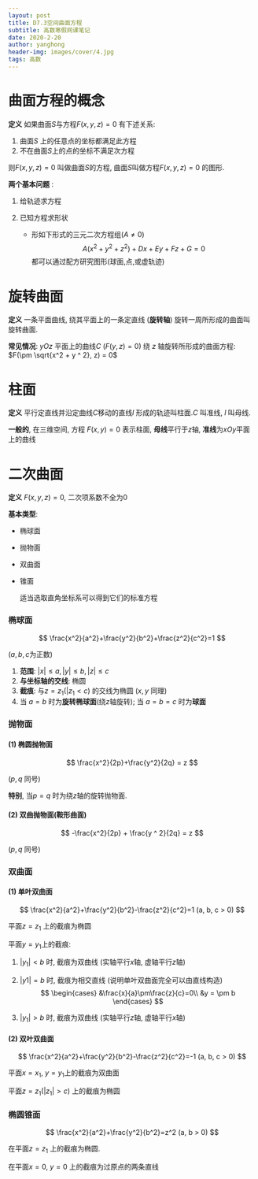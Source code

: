 ```yaml
---
layout: post
title: D7.3空间曲面方程
subtitle: 高数寒假网课笔记
date: 2020-2-20
author: yanghong
header-img: images/cover/4.jpg
tags: 高数
---
```


# 曲面方程的概念

**定义** 如果曲面$S$与方程$F(x, y, z) = 0$ 有下述关系:

1. 曲面$S$ 上的任意点的坐标都满足此方程
2. 不在曲面$S$上的点的坐标不满足次方程

则$F(x, y, z) = 0$ 叫做曲面$S$的方程, 曲面$S$叫做方程$F(x, y, z) = 0$ 的图形.

**两个基本问题** :

1. 给轨迹求方程

2. 已知方程求形状

	- 形如下形式的三元二次方程组($A \not = 0$) 
		$$
		A(x ^ 2 + y ^ 2 + z ^2) + Dx + Ey + Fz + G = 0
		$$
		都可以通过配方研究图形(球面,点,或虚轨迹)



# 旋转曲面

**定义** 一条平面曲线, 绕其平面上的一条定直线 (**旋转轴**) 旋转一周所形成的曲面叫旋转曲面.

**常见情况**: $yOz$ 平面上的曲线$C$ ($F(y, z) = 0$) 绕 $z$ 轴旋转所形成的曲面方程: $F(\pm \sqrt{x^2 + y ^ 2}, z) = 0$



# 柱面

**定义** 平行定直线并沿定曲线$C$移动的直线$l$ 形成的轨迹叫柱面.$C$ 叫准线, $l$ 叫母线.

**一般的**, 在三维空间, 方程 $F(x, y) = 0$ 表示柱面, **母线**平行于$z$轴, **准线**为$xOy$平面上的曲线

# 二次曲面

**定义** $F(x, y, z) = 0$, 二次项系数不全为0

**基本类型**: 

- 椭球面

- 抛物面

- 双曲面

- 锥面

	适当选取直角坐标系可以得到它们的标准方程

### 椭球面

$$
\frac{x^2}{a^2}+\frac{y^2}{b^2}+\frac{z^2}{c^2}=1
$$

($a,b,c$为正数)

1. **范围**: $|x| \le a, |y| \le b, |z| \le c$
2. **与坐标轴的交线**: 椭圆
3. **截痕**: 与$z=z_1(|z_1< c)$ 的交线为椭圆 ($x, y$ 同理)
4. 当 $a=b$ 时为**旋转椭球面**(绕$z$轴旋转); 当 $a=b=c$ 时为**球面**

### 抛物面

#### (1) 椭圆抛物面

$$
\frac{x^2}{2p}+\frac{y^2}{2q} = z
$$

($p, q$ 同号)

**特别**, 当$p=q$ 时为绕$z$轴的旋转抛物面.

#### (2) 双曲抛物面(鞍形曲面)

$$
-\frac{x^2}{2p} + \frac{y ^ 2}{2q} = z
$$

($p, q$ 同号)

### 双曲面

#### (1) 单叶双曲面

$$
\frac{x^2}{a^2}+\frac{y^2}{b^2}-\frac{z^2}{c^2}=1 (a, b, c > 0)
$$

平面$z=z_1$ 上的截痕为椭圆

平面$y=y_1$上的截痕:

1. $|y_1|<b$ 时, 截痕为双曲线 (实轴平行$x$轴, 虚轴平行$z$轴)

2. $|y1|=b$ 时, 截痕为相交直线 (说明单叶双曲面完全可以由直线构造)
	$$
	\begin{cases}
	&\frac{x}{a}\pm\frac{z}{c}=0\\
	&y = \pm b
	\end{cases}
	$$

3. $|y_1|>b$ 时, 截痕为双曲线 (实轴平行$z$轴, 虚轴平行$x$轴)

#### (2) 双叶双曲面

$$
\frac{x^2}{a^2}+\frac{y^2}{b^2}-\frac{z^2}{c^2}=-1 (a, b, c > 0)
$$

平面$x=x_1$, $y=y_1$上的截痕为双曲面

平面$z=z_1(|z_1|>c)$ 上的截痕为椭圆

### 椭圆锥面

$$
\frac{x^2}{a^2}+\frac{y^2}{b^2}=z^2 (a, b > 0)
$$

在平面$z=z_1$ 上的截痕为椭圆.

在平面$x=0$, $y = 0$ 上的截痕为过原点的两条直线